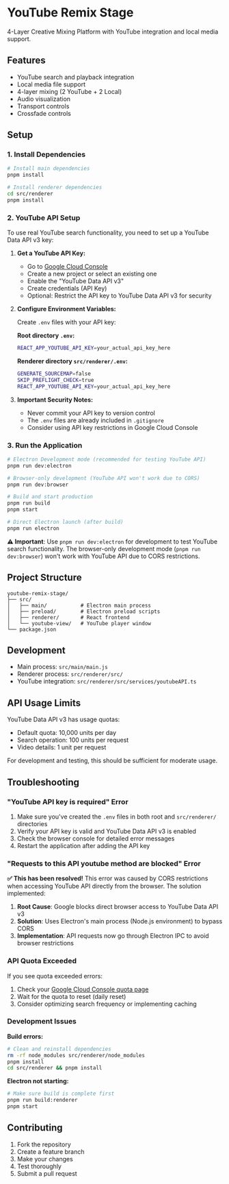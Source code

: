 # YouTube Remix Stage

4-Layer Creative Mixing Platform with YouTube integration and local media support.

## Features

- YouTube search and playback integration
- Local media file support
- 4-layer mixing (2 YouTube + 2 Local)
- Audio visualization
- Transport controls
- Crossfade controls

## Setup

### 1. Install Dependencies

```bash
# Install main dependencies
pnpm install

# Install renderer dependencies
cd src/renderer
pnpm install
```

### 2. YouTube API Setup

To use real YouTube search functionality, you need to set up a YouTube Data API v3 key:

1. **Get a YouTube API Key:**
   - Go to [Google Cloud Console](https://console.developers.google.com/)
   - Create a new project or select an existing one
   - Enable the "YouTube Data API v3"
   - Create credentials (API Key)
   - Optional: Restrict the API key to YouTube Data API v3 for security

2. **Configure Environment Variables:**
   
   Create `.env` files with your API key:
   
   **Root directory `.env`:**
   ```bash
   REACT_APP_YOUTUBE_API_KEY=your_actual_api_key_here
   ```
   
   **Renderer directory `src/renderer/.env`:**
   ```bash
   GENERATE_SOURCEMAP=false
   SKIP_PREFLIGHT_CHECK=true
   REACT_APP_YOUTUBE_API_KEY=your_actual_api_key_here
   ```

3. **Important Security Notes:**
   - Never commit your API key to version control
   - The `.env` files are already included in `.gitignore`
   - Consider using API key restrictions in Google Cloud Console

### 3. Run the Application

```bash
# Electron Development mode (recommended for testing YouTube API)
pnpm run dev:electron

# Browser-only development (YouTube API won't work due to CORS)
pnpm run dev:browser

# Build and start production
pnpm run build
pnpm start

# Direct Electron launch (after build)
pnpm run electron
```

**⚠️ Important**: Use `pnpm run dev:electron` for development to test YouTube search functionality. The browser-only development mode (`pnpm run dev:browser`) won't work with YouTube API due to CORS restrictions.

## Project Structure

```
youtube-remix-stage/
├── src/
│   ├── main/           # Electron main process
│   ├── preload/        # Electron preload scripts
│   ├── renderer/       # React frontend
│   └── youtube-view/   # YouTube player window
└── package.json
```

## Development

- Main process: `src/main/main.js`
- Renderer process: `src/renderer/src/`
- YouTube integration: `src/renderer/src/services/youtubeAPI.ts`

## API Usage Limits

YouTube Data API v3 has usage quotas:
- Default quota: 10,000 units per day
- Search operation: 100 units per request
- Video details: 1 unit per request

For development and testing, this should be sufficient for moderate usage.

## Troubleshooting

### "YouTube API key is required" Error

1. Make sure you've created the `.env` files in both root and `src/renderer/` directories
2. Verify your API key is valid and YouTube Data API v3 is enabled
3. Check the browser console for detailed error messages
4. Restart the application after adding the API key

### "Requests to this API youtube method are blocked" Error

**✅ This has been resolved!** This error was caused by CORS restrictions when accessing YouTube API directly from the browser. The solution implemented:

1. **Root Cause**: Google blocks direct browser access to YouTube Data API v3
2. **Solution**: Uses Electron's main process (Node.js environment) to bypass CORS
3. **Implementation**: API requests now go through Electron IPC to avoid browser restrictions

### API Quota Exceeded

If you see quota exceeded errors:
1. Check your [Google Cloud Console quota page](https://console.cloud.google.com/apis/api/youtube.googleapis.com/quotas)
2. Wait for the quota to reset (daily reset)
3. Consider optimizing search frequency or implementing caching

### Development Issues

**Build errors:**
```bash
# Clean and reinstall dependencies
rm -rf node_modules src/renderer/node_modules
pnpm install
cd src/renderer && pnpm install
```

**Electron not starting:**
```bash
# Make sure build is complete first
pnpm run build:renderer
pnpm start
```

## Contributing

1. Fork the repository
2. Create a feature branch
3. Make your changes
4. Test thoroughly
5. Submit a pull request
